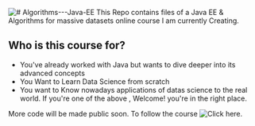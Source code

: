 ![# Algorithms---Java-EE](http://romeopatrick.com/online-courses)
This Repo contains files of a Java EE & Algorithms for massive datasets online course I am currently Creating.
## Who is this course for?
 - You've already worked with Java but wants to dive deeper into its advanced concepts
 - You Want to Learn Data Science from scratch
 - You want to Know nowadays applications of datas science to the real world.
If you're one of the above , Welcome! you're in the right place.

More code will be made public soon. To follow the course ![Click here.](http://romeopatrick.com/)

